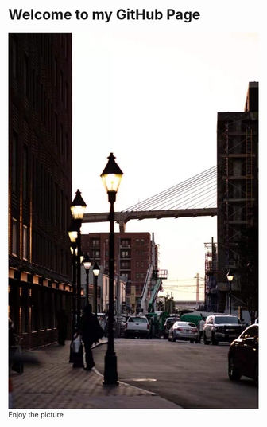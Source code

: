 # Welcome to my GitHub Page
![Image of first](https://github.com/shw17/shw17.github.io/blob/main/IMG_2158.JPG)
 Enjoy the picture

<!-- You can use the [editor on GitHub](https://github.com/shw17/shw17.github.io/edit/main/index.md) to maintain and preview the content for your website in Markdown files.

Whenever you commit to this repository, GitHub Pages will run [Jekyll](https://jekyllrb.com/) to rebuild the pages in your site, from the content in your Markdown files. -->

<!-- ### Markdown -->

<!-- ## Header 2
### Header 3 -->

<!-- - Bulleted
- List

1. Numbered
2. List
 -->
<!-- **Bold** and _Italic_ and `Code` text -->

<!-- [Link](url) and ![Image](src) -->

<!-- 
### Jekyll Themes

Your Pages site will use the layout and styles from the Jekyll theme you have selected in your [repository settings](https://github.com/shw17/shw17.github.io/settings/pages). The name of this theme is saved in the Jekyll `_config.yml` configuration file.

### Support or Contact

Having trouble with Pages? Check out our [documentation](https://docs.github.com/categories/github-pages-basics/) or [contact support](https://support.github.com/contact) and we’ll help you sort it out. -->
